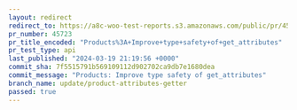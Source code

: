 ```yaml
---
layout: redirect
redirect_to: https://a8c-woo-test-reports.s3.amazonaws.com/public/pr/45723/api/index.html
pr_number: 45723
pr_title_encoded: "Products%3A+Improve+type+safety+of+get_attributes"
pr_test_type: api
last_published: "2024-03-19 21:19:56 +0000"
commit_sha: 7f5515791b569109112d902702ca9db7e1680dea
commit_message: "Products: Improve type safety of get_attributes"
branch_name: update/product-attributes-getter
passed: true
---
```

